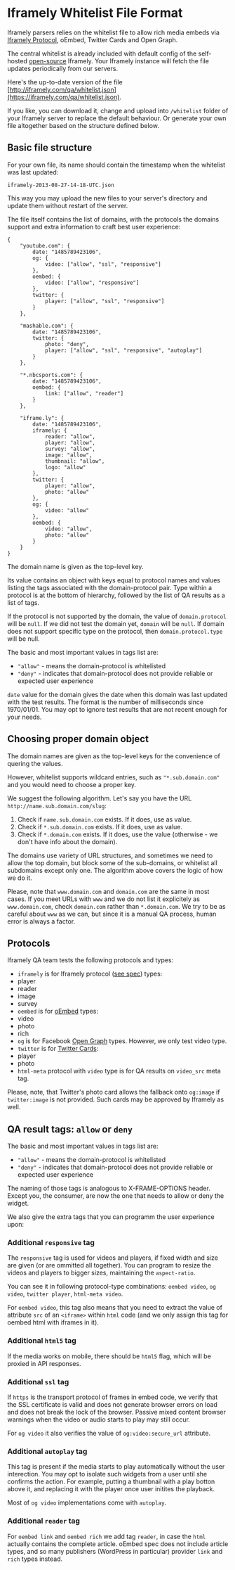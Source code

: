 # Iframely Whitelist File Format

Iframely parsers relies on the whitelist file to allow rich media embeds via [Iframely Protocol](https://iframely.com/oembed2), oEmbed, Twitter Cards and Open Graph. 
 
The central whitelist is already included with default config of the self-hosted [open-source](https://github.com/itteco/iframely) Iframely. Your Iframely instance will fetch the file updates periodically from our servers.

Here's the up-to-date version of the file [http://iframely.com/qa/whitelist.json](https://iframely.com/qa/whitelist.json).

If you like, you can download it, change and upload into `/whitelist` folder of your Iframely server to replace the default behaviour. Or generate your own file altogether based on the structure defined below.


## Basic file structure

For your own file, its name should contain the timestamp when the whitelist was last updated:

    iframely-2013-08-27-14-18-UTC.json

This way you may upload the new files to your server's directory and update them without restart of the server.

The file itself contains the list of domains, with the protocols the domains support and extra information to craft best user experience:

    {
    	"youtube.com": {
    		date: "1485789423106",
    		og: {
    			video: ["allow", "ssl", "responsive"]
    		},
    		oembed: {
    			video: ["allow", "responsive"]
    		},
    		twitter: {
    			player: ["allow", "ssl", "responsive"]
    		}
    	},

    	"mashable.com": {
    		date: "1485789423106",    		
    		twitter: {
    			photo: "deny",
    			player: ["allow", "ssl", "responsive", "autoplay"]
    		}
    	},

    	"*.nbcsports.com": {
    		date: "1485789423106",    		
    		oembed: {
    			link: ["allow", "reader"]
    		}
    	},

		"iframe.ly": {
    		date: "1485789423106",			
			iframely: {
				reader: "allow",
				player: "allow",
				survey: "allow",
				image: "allow",
				thumbnail: "allow",
				logo: "allow"
			}, 
			twitter: {
				player: "allow",
				photo: "allow"		
			},
			og: {
				video: "allow"
			},
			oembed: {
				video: "allow",
				photo: "allow"
			}
		}
	}


The domain name is given as the top-level key. 

Its value contains an object with keys equal to protocol names and values listing the tags associated with the domain-protocol pair. Type within a protocol is at the bottom of hierarchy, followed by the list of QA results as a list of tags.

If the protocol is not supported by the domain, the value of `domain.protocol` will be `null`. If we did not test the domain yet, `domain` will be `null`. If domain does not support specific type on the protocol, then `domain.protocol.type` will be null.

The basic and most important values in tags list are:
 - `"allow"` - means the domain-protocol is whitelisted
 - `"deny"` - indicates that domain-protocol does not provide reliable or expected user experience

`date` value for the domain gives the date when this domain was last updated with the test results. The format is the number of milliseconds since 1970/01/01. You may opt to ignore test results that are not recent enough for your needs. 


## Choosing proper domain object

The domain names are given as the top-level keys for the convenience of quering the values. 

However, whitelist supports wildcard entries, such as `"*.sub.domain.com"` and you would need to choose a proper key. 

We suggest the following algorithm. Let's say you have the URL `http://name.sub.domain.com/slug`:

 1. Check if `name.sub.domain.com` exists. If it does, use as value. 
 2. Check if `*.sub.domain.com` exists. If it does, use as value.
 3. Check if `*.domain.com` exists. If it does, use the value (otherwise - we don't have info about the domain).

The domains use variety of URL structures, and sometimes we need to allow the top domain, but block some of the sub-domains, or whitelist all subdomains except only one. The algorithm above covers the logic of how we do it. 

Please, note that `www.domain.com` and `domain.com` are the same in most cases. If you meet URLs with `www` and we do not list it explicitely as `www.domain.com`, check `domain.com` rather than `*.domain.com`. We try to be as careful about `www` as we can, but since it is a manual QA process, human error is always a factor.



## Protocols

Iframely QA team tests the following protocols and types:

 - `iframely` is for Iframely protocol ([see spec](https://iframely.com/oembed2)) types:
  - player
  - reader
  - image 
  - survey  
 - `oembed` is for [oEmbed](http://oembed.com) types:
  - video 
  - photo
  - rich
 - `og` is for Facebook [Open Graph](http://ogp.me) types. However, we only test video type.
 - `twitter` is for [Twitter Cards](https://dev.twitter.com/docs/cards):
  - player
  - photo
 - `html-meta` protocol with `video` type is for QA results on `video_src` meta tag.

Please, note, that Twitter's photo card allows the fallback onto `og:image` if `twitter:image` is not provided. Such cards may be approved by Iframely as well.



## QA result tags: `allow` or `deny`

The basic and most important values in tags list are:
 - `"allow"` - means the domain-protocol is whitelisted
 - `"deny"` - indicates that domain-protocol does not provide reliable or expected user experience

The naming of those tags is analogous to X-FRAME-OPTIONS header. Except you, the consumer, are now the one that needs to allow or deny the widget.

We also give the extra tags that you can programm the user experience upon:


### Additional `responsive` tag

The `responsive` tag is used for videos and players, if fixed width and size are given (or are ommitted all together). You can program to resize the videos and players to bigger sizes, maintaining the `aspect-ratio`. 

You can see it in following protocol-type combinations: `oembed video`, `og video`, `twitter player`, `html-meta video`. 

For `oembed video`, this tag also means that you need to extract the value of attribute `src` of an `<iframe>` within `html` code (and we only assign this tag for oembed html with iframes in it).


### Additional `html5` tag

If the media works on mobile, there should be `html5` flag, which will be proxied in API responses.

### Additional `ssl` tag

If `https` is the transport protocol of frames in embed code, we verify that the SSL certificate is valid and does not generate browser errors on load and does not break the lock of the browser. Passive mixed content browser warnings when the video or audio starts to play may still occur.

For `og video` it also verifies the value of `og:video:secure_url` attribute.


### Additional `autoplay` tag

This tag is present if the media starts to play automatically without the user interection. You may opt to isolate such widgets from a user until she confirms the action. For example, putting a thumbnail with a play botton above it, and replacing it with the player once user initites the playback. 

Most of `og video` implementations come with `autoplay`. 


### Additional `reader` tag

For `oembed link` and `oembed rich` we add tag `reader`, in case the `html` actually contains the complete article. oEmbed spec does not include article types, and so many publishers (WordPress in particular) provider `link` and `rich` types instead.

